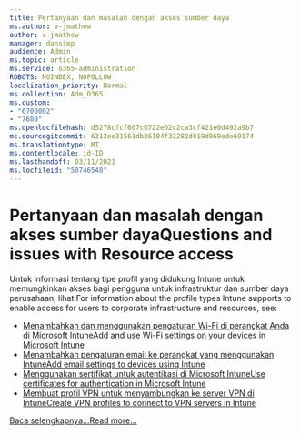 ```yaml
---
title: Pertanyaan dan masalah dengan akses sumber daya
ms.author: v-jmathew
author: v-jmathew
manager: dansimp
audience: Admin
ms.topic: article
ms.service: o365-administration
ROBOTS: NOINDEX, NOFOLLOW
localization_priority: Normal
ms.collection: Adm_O365
ms.custom:
- "6700002"
- "7680"
ms.openlocfilehash: d5278cfcf607c0722e02c2ca3cf421e0d492a9b7
ms.sourcegitcommit: 6312ee31561db36104f32282d019d069ede69174
ms.translationtype: MT
ms.contentlocale: id-ID
ms.lasthandoff: 03/11/2021
ms.locfileid: "50746548"
---
```

# <a name="questions-and-issues-with-resource-access"></a><span data-ttu-id="d7060-102">Pertanyaan dan masalah dengan akses sumber daya</span><span class="sxs-lookup"><span data-stu-id="d7060-102">Questions and issues with Resource access</span></span>

<span data-ttu-id="d7060-103">Untuk informasi tentang tipe profil yang didukung Intune untuk memungkinkan akses bagi pengguna untuk infrastruktur dan sumber daya perusahaan, lihat:</span><span class="sxs-lookup"><span data-stu-id="d7060-103">For information about the profile types Intune supports to enable access for users to corporate infrastructure and resources, see:</span></span>

- [<span data-ttu-id="d7060-104">Menambahkan dan menggunakan pengaturan Wi-Fi di perangkat Anda di Microsoft Intune</span><span class="sxs-lookup"><span data-stu-id="d7060-104">Add and use Wi-Fi settings on your devices in Microsoft Intune</span></span>](https://docs.microsoft.com/mem/intune/configuration/wi-fi-settings-configure)
- [<span data-ttu-id="d7060-105">Menambahkan pengaturan email ke perangkat yang menggunakan Intune</span><span class="sxs-lookup"><span data-stu-id="d7060-105">Add email settings to devices using Intune</span></span>](https://docs.microsoft.com/mem/intune/configuration/email-settings-configure)
- [<span data-ttu-id="d7060-106">Menggunakan sertifikat untuk autentikasi di Microsoft Intune</span><span class="sxs-lookup"><span data-stu-id="d7060-106">Use certificates for authentication in Microsoft Intune</span></span>](https://docs.microsoft.com/mem/intune/protect/certificates-configure)
- [<span data-ttu-id="d7060-107">Membuat profil VPN untuk menyambungkan ke server VPN di Intune</span><span class="sxs-lookup"><span data-stu-id="d7060-107">Create VPN profiles to connect to VPN servers in Intune</span></span>](https://docs.microsoft.com/mem/intune/configuration/vpn-settings-configure)

[<span data-ttu-id="d7060-108">Baca selengkapnya...</span><span class="sxs-lookup"><span data-stu-id="d7060-108">Read more...</span></span>](https://docs.microsoft.com/mem/intune/configuration/device-profile-troubleshoot)
